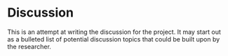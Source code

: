 # Discussion

This is an attempt at writing the discussion for the project.  It may start out as a bulleted list of potential discussion topics that could be built upon by the researcher.

